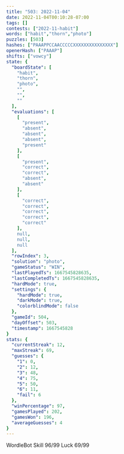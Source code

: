 ```yaml
---
title: "503: 2022-11-04"
date: 2022-11-04T00:10:28-07:00
tags: []
contests: ["2022-11-habit"]
words: ["habit","thorn","photo"]
puzzles: [503]
hashes: ["PAAAPPCCAACCCCCXXXXXXXXXXXXXXX"]
openerHash: ["PAAAP"]
shifts: ["vowcy"]
state: {
  "boardState": [
    "habit",
    "thorn",
    "photo",
    "",
    "",
    ""
  ],
  "evaluations": [
    [
      "present",
      "absent",
      "absent",
      "absent",
      "present"
    ],
    [
      "present",
      "correct",
      "correct",
      "absent",
      "absent"
    ],
    [
      "correct",
      "correct",
      "correct",
      "correct",
      "correct"
    ],
    null,
    null,
    null
  ],
  "rowIndex": 3,
  "solution": "photo",
  "gameStatus": "WIN",
  "lastPlayedTs": 1667545828635,
  "lastCompletedTs": 1667545828635,
  "hardMode": true,
  "settings": {
    "hardMode": true,
    "darkMode": true,
    "colorblindMode": false
  },
  "gameId": 504,
  "dayOffset": 503,
  "timestamp": 1667545828
}
stats: {
  "currentStreak": 12,
  "maxStreak": 69,
  "guesses": {
    "1": 0,
    "2": 12,
    "3": 48,
    "4": 75,
    "5": 50,
    "6": 11,
    "fail": 6
  },
  "winPercentage": 97,
  "gamesPlayed": 202,
  "gamesWon": 196,
  "averageGuesses": 4
}
---
```

<!-- more -->
WordleBot
Skill 96/99
Luck 69/99

